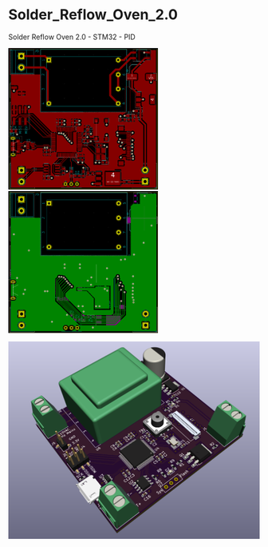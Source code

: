 # Solder_Reflow_Oven_2.0
Solder Reflow Oven 2.0 - STM32 - PID
<p float="left">
  <img src="/Fcu.png" width="300" />
  <img src="/Bcu.png" width="300" /> 
</p>
 
![Alt text](SolderReflow_3D.png)
